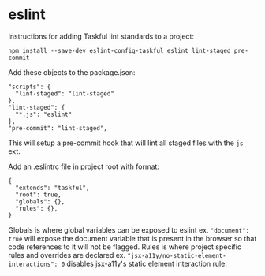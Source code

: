 # eslint

Instructions for adding Taskful lint standards to a project:

```npm install --save-dev eslint-config-taskful eslint lint-staged pre-commit```

Add these objects to the package.json:

```
"scripts": {
  "lint-staged": "lint-staged"
},
"lint-staged": {
  "*.js": "eslint"
},
"pre-commit": "lint-staged",
```
This will setup a pre-commit hook that will lint all staged files with the `js` ext.

Add an .eslintrc file in project root with format:

```
{
  "extends": "taskful",
  "root": true,
  "globals": {},
  "rules": {},
}
```
Globals is where global variables can be exposed to eslint ex. `"document": true` will expose the document variable that is present in the browser so that code references to it will not be flagged.
Rules is where project specific rules and overrides are declared ex. `"jsx-a11y/no-static-element-interactions": 0` disables jsx-a11y's static element interaction rule.
